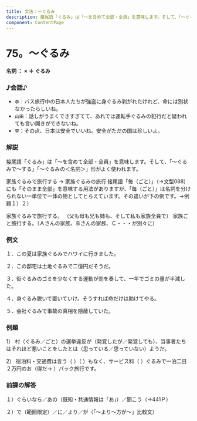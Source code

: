 ```yaml
---
title: 文法：～ぐるみ
description: 接尾語「ぐるみ」は「～を含めて全部・全員」を意味します。そして、「～ぐるみで～する」「～ぐるみの＜名詞＞」形がよく使われます。
component: ContentPage
---
```



# 75。～ぐるみ
#### 名詞 ： × ＋ ぐるみ
### ♪会話♪
- `李`：バス旅行中の日本人たちが強盗に身ぐるみ剥がれたけれど、命には別状なかったらしいね。
- `山田`：話しがうまくできすぎてて、あれでは運転手ぐるみの犯行だと疑われても言い開きができないね。
- `李`：その点、日本は安全でいいね。安全がただの国は珍しいよ。
### 解説
接尾語「ぐるみ」は「～を含めて全部・全員」を意味します。そして、「～ぐるみで～する」「～ぐるみの＜名詞＞」形がよく使われます。

家族ぐるみで旅行する → 家族ぐるみの旅行 接尾語「毎（ごと）」（→文型088）にも「そのまま全部」を意味する用法がありますが、「毎（ごと）」は名詞を分けられない一単位で一体の物としてとらえています。その違いが下の例です。→例題１）２）

家族ぐるみで旅行する。 （父も母も兄も姉も、そして私も家族全員で） 家族ごと旅行する。（Ａさんの家族、Ｂさんの家族、Ｃ・・・が別々に）
### 例文
１．この夏は家族ぐるみでハワイに行きました。

２．この邸宅は土地ぐるみで二億円だそうだ。

３．街ぐるみのゴミを少なくする運動が効を奏して、一年でゴミの量が半減した。

４．身ぐるみ脱いで置いていけ。そうすれば命だけは助けてやる。

５．会社ぐるみで事故の真相を隠蔽していた。
### 例題
1） 村（ぐるみ／ごと）の選挙違反が（発覚したが／発覚しても）、当事者たちはそれほど悪いことをしたとは（思っている／思っていない）ようだ。

2） 宿泊料・交通費は言う（ ）（ ）もなく、サービス料（ ）ぐるみで一泊二日２万円のお（得だ→ ）パック旅行です。
### 前課の解答
１）ぐらいなら／あの（既知・共通情報は「あ」）／聞こう（→441Ｐ）

２）で（範囲限定）／に／より／が（「～より～方が～」比較文）
